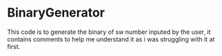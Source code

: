 # BinaryGenerator
This code is to generate the binary of sw number inputed by the user, it contains comments to help me understand it as i was struggling with it at first.
